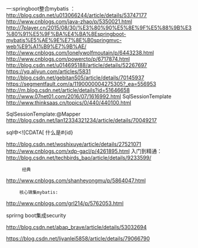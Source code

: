 一:springboot整合mybatis ：
   http://blog.csdn.net/u013066244/article/details/53747177
   http://www.cnblogs.com/java-zhao/p/5350021.html
   http://7player.cn/2015/08/30/%E3%80%90%E5%8E%9F%E5%88%9B%E3%80%91%E5%9F%BA%E4%BA%8Espringboot-mybatis%E5%AE%9E%E7%8E%B0springmvc-web%E9%A1%B9%E7%9B%AE/
   http://www.cnblogs.com/lonelywolfmoutain/p/6443238.html
   http://www.cnblogs.com/powercto/p/6717874.html
   http://blog.csdn.net/u014695188/article/details/52267697
   https://yq.aliyun.com/articles/5831
   http://blog.csdn.net/gebitan505/article/details/70145937
   https://segmentfault.com/a/1190000004275305?_ea=556953
   http://m.blog.csdn.net/article/details?id=51646658
   http://www.07net01.com/2016/07/1616992.html
   SqlSessionTemplate
   http://www.thinksaas.cn/topics/0/440/440100.html

   SqlSessionTemplate:@Mapper
   http://blog.csdn.net/lan12334321234/article/details/70049217

   sql中<![CDATA[
           什么是#{id}

   http://blog.csdn.net/woshixuye/article/details/27521071
   http://www.cnblogs.com/xdp-gacl/p/4261895.html
          入门到精通：http://blog.csdn.net/techbirds_bao/article/details/9233599/

          经典
   http://www.cnblogs.com/shanheyongmu/p/5864047.html

         核心锦集mybatis:
   http://www.cnblogs.com/grl214/p/5762053.html

   sprirng boot集成security

   http://blog.csdn.net/abap_brave/article/details/53032694   



https://blog.csdn.net/liyanlei5858/article/details/79066790